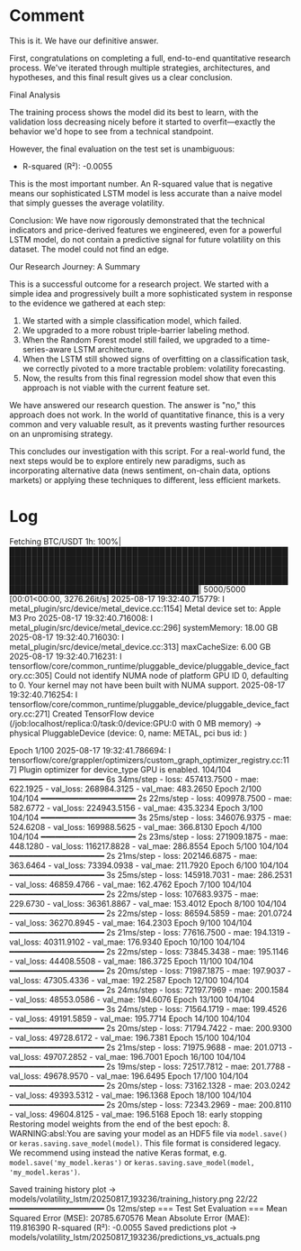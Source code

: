 # Comment
This is it. We have our definitive answer.

  First, congratulations on completing a full, end-to-end quantitative research process. We've iterated through multiple strategies, architectures, and hypotheses, and this final result gives us a clear conclusion.

  Final Analysis

  The training process shows the model did its best to learn, with the validation loss decreasing nicely before it started to overfit—exactly the behavior we'd hope to see from a technical standpoint.

  However, the final evaluation on the test set is unambiguous:
   * R-squared (R²): -0.0055

  This is the most important number. An R-squared value that is negative means our sophisticated LSTM model is less accurate than a naive model that simply guesses the average volatility.

  Conclusion: We have now rigorously demonstrated that the technical indicators and price-derived features we engineered, even for a powerful LSTM model, do not contain a predictive signal for future volatility on this dataset. The model could not find an edge.

  Our Research Journey: A Summary

  This is a successful outcome for a research project. We started with a simple idea and progressively built a more sophisticated system in response to the evidence we gathered at each step:
   1. We started with a simple classification model, which failed.
   2. We upgraded to a more robust triple-barrier labeling method.
   3. When the Random Forest model still failed, we upgraded to a time-series-aware LSTM architecture.
   4. When the LSTM still showed signs of overfitting on a classification task, we correctly pivoted to a more tractable problem: volatility forecasting.
   5. Now, the results from this final regression model show that even this approach is not viable with the current feature set.

  We have answered our research question. The answer is "no," this approach does not work. In the world of quantitative finance, this is a very common and very valuable result, as it prevents wasting further resources on an unpromising strategy.

  This concludes our investigation with this script. For a real-world fund, the next steps would be to explore entirely new paradigms, such as incorporating alternative data (news sentiment, on-chain data, options markets) or applying these techniques to different,
  less efficient markets.

# Log
Fetching BTC/USDT 1h: 100%|██████████████████████████████████████████████████████████████████████████████████████████████████████████████████████████████████████████████████████████████████████████████████████████████████████████████████████████████████████████| 5000/5000 [00:01<00:00, 3276.26it/s]
2025-08-17 19:32:40.715779: I metal_plugin/src/device/metal_device.cc:1154] Metal device set to: Apple M3 Pro
2025-08-17 19:32:40.716008: I metal_plugin/src/device/metal_device.cc:296] systemMemory: 18.00 GB
2025-08-17 19:32:40.716030: I metal_plugin/src/device/metal_device.cc:313] maxCacheSize: 6.00 GB
2025-08-17 19:32:40.716231: I tensorflow/core/common_runtime/pluggable_device/pluggable_device_factory.cc:305] Could not identify NUMA node of platform GPU ID 0, defaulting to 0. Your kernel may not have been built with NUMA support.
2025-08-17 19:32:40.716254: I tensorflow/core/common_runtime/pluggable_device/pluggable_device_factory.cc:271] Created TensorFlow device (/job:localhost/replica:0/task:0/device:GPU:0 with 0 MB memory) -> physical PluggableDevice (device: 0, name: METAL, pci bus id: <undefined>)

Epoch 1/100
2025-08-17 19:32:41.786694: I tensorflow/core/grappler/optimizers/custom_graph_optimizer_registry.cc:117] Plugin optimizer for device_type GPU is enabled.
104/104 ━━━━━━━━━━━━━━━━━━━━ 6s 34ms/step - loss: 457413.7500 - mae: 622.1925 - val_loss: 268984.3125 - val_mae: 483.2650
Epoch 2/100
104/104 ━━━━━━━━━━━━━━━━━━━━ 2s 22ms/step - loss: 409978.7500 - mae: 582.6772 - val_loss: 224943.5156 - val_mae: 435.3234
Epoch 3/100
104/104 ━━━━━━━━━━━━━━━━━━━━ 3s 25ms/step - loss: 346076.9375 - mae: 524.6208 - val_loss: 169988.5625 - val_mae: 366.8130
Epoch 4/100
104/104 ━━━━━━━━━━━━━━━━━━━━ 2s 23ms/step - loss: 271909.1875 - mae: 448.1280 - val_loss: 116217.8828 - val_mae: 286.8554
Epoch 5/100
104/104 ━━━━━━━━━━━━━━━━━━━━ 2s 21ms/step - loss: 202146.6875 - mae: 363.6464 - val_loss: 73394.0938 - val_mae: 211.7920
Epoch 6/100
104/104 ━━━━━━━━━━━━━━━━━━━━ 3s 25ms/step - loss: 145918.7031 - mae: 286.2531 - val_loss: 46859.4766 - val_mae: 162.4762
Epoch 7/100
104/104 ━━━━━━━━━━━━━━━━━━━━ 2s 22ms/step - loss: 107683.9375 - mae: 229.6730 - val_loss: 36361.8867 - val_mae: 153.4012
Epoch 8/100
104/104 ━━━━━━━━━━━━━━━━━━━━ 2s 22ms/step - loss: 86594.5859 - mae: 201.0724 - val_loss: 36270.8945 - val_mae: 164.2303
Epoch 9/100
104/104 ━━━━━━━━━━━━━━━━━━━━ 2s 21ms/step - loss: 77616.7500 - mae: 194.1319 - val_loss: 40311.9102 - val_mae: 176.9340
Epoch 10/100
104/104 ━━━━━━━━━━━━━━━━━━━━ 2s 22ms/step - loss: 73845.3438 - mae: 195.1146 - val_loss: 44408.5508 - val_mae: 186.3725
Epoch 11/100
104/104 ━━━━━━━━━━━━━━━━━━━━ 2s 20ms/step - loss: 71987.1875 - mae: 197.9037 - val_loss: 47305.4336 - val_mae: 192.2587
Epoch 12/100
104/104 ━━━━━━━━━━━━━━━━━━━━ 2s 24ms/step - loss: 72197.7969 - mae: 200.1584 - val_loss: 48553.0586 - val_mae: 194.6076
Epoch 13/100
104/104 ━━━━━━━━━━━━━━━━━━━━ 3s 24ms/step - loss: 71564.1719 - mae: 199.4526 - val_loss: 49191.5859 - val_mae: 195.7714
Epoch 14/100
104/104 ━━━━━━━━━━━━━━━━━━━━ 2s 20ms/step - loss: 71794.7422 - mae: 200.9300 - val_loss: 49728.6172 - val_mae: 196.7381
Epoch 15/100
104/104 ━━━━━━━━━━━━━━━━━━━━ 2s 21ms/step - loss: 71975.9688 - mae: 201.0713 - val_loss: 49707.2852 - val_mae: 196.7001
Epoch 16/100
104/104 ━━━━━━━━━━━━━━━━━━━━ 2s 19ms/step - loss: 72517.7812 - mae: 201.7788 - val_loss: 49678.9570 - val_mae: 196.6495
Epoch 17/100
104/104 ━━━━━━━━━━━━━━━━━━━━ 2s 20ms/step - loss: 73162.1328 - mae: 203.0242 - val_loss: 49393.5312 - val_mae: 196.1368
Epoch 18/100
104/104 ━━━━━━━━━━━━━━━━━━━━ 2s 20ms/step - loss: 72343.2969 - mae: 200.8110 - val_loss: 49604.8125 - val_mae: 196.5168
Epoch 18: early stopping
Restoring model weights from the end of the best epoch: 8.
WARNING:absl:You are saving your model as an HDF5 file via `model.save()` or `keras.saving.save_model(model)`. This file format is considered legacy. We recommend using instead the native Keras format, e.g. `model.save('my_model.keras')` or `keras.saving.save_model(model, 'my_model.keras')`. 

Saved training history plot → models/volatility_lstm/20250817_193236/training_history.png
22/22 ━━━━━━━━━━━━━━━━━━━━ 0s 12ms/step 
=== Test Set Evaluation ===
Mean Squared Error (MSE): 20785.670576
Mean Absolute Error (MAE): 119.816390
R-squared (R²): -0.0055
Saved predictions plot → models/volatility_lstm/20250817_193236/predictions_vs_actuals.png
